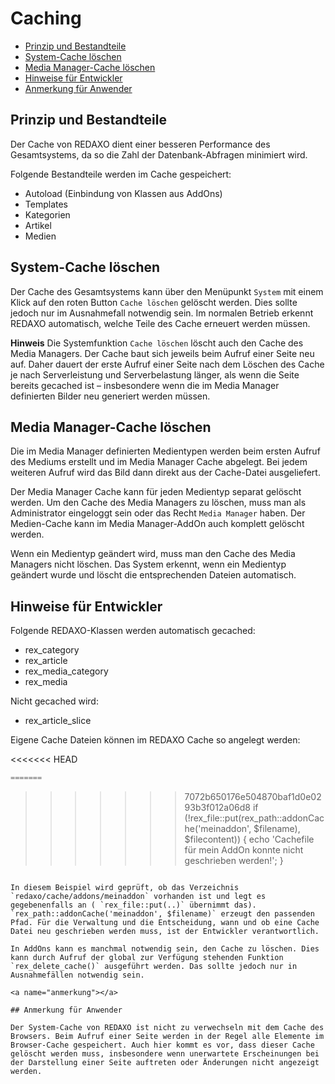 # Caching

* [Prinzip und Bestandteile](#prinzip)
* [System-Cache löschen](#system-cache)
* [Media Manager-Cache löschen](#media-manager-cache)
* [Hinweise für Entwickler](#hinweise)
* [Anmerkung für Anwender](#anmerkung)

<a name="prinzip"></a>

## Prinzip und Bestandteile

Der Cache von REDAXO dient einer besseren Performance des Gesamtsystems, da so die Zahl der Datenbank-Abfragen minimiert wird.

Folgende Bestandteile werden im Cache gespeichert:

* Autoload (Einbindung von Klassen aus AddOns)
* Templates
* Kategorien
* Artikel
* Medien

<a name="system-cache"></a>

## System-Cache löschen

Der Cache des Gesamtsystems kann über den Menüpunkt `System` mit einem Klick auf den roten Button `Cache löschen` gelöscht werden. Dies sollte jedoch nur im Ausnahmefall notwendig sein. Im normalen Betrieb erkennt REDAXO automatisch, welche Teile des Cache erneuert werden müssen.

**Hinweis** Die Systemfunktion `Cache löschen` löscht auch den Cache des Media Managers. Der Cache baut sich jeweils beim Aufruf einer Seite neu auf. Daher dauert der erste Aufruf einer Seite nach dem Löschen des Cache je nach Serverleistung und Serverbelastung länger, als wenn die Seite bereits gecached ist – insbesondere wenn die im Media Manager definierten Bilder neu generiert werden müssen.

<a name="media-manager-cache"></a>

## Media Manager-Cache löschen

Die im Media Manager definierten Medientypen werden beim ersten Aufruf des Mediums erstellt und im Media Manager Cache abgelegt. Bei jedem weiteren Aufruf wird das Bild dann direkt aus der Cache-Datei ausgeliefert.

Der Media Manager Cache kann für jeden Medientyp separat gelöscht werden. Um den Cache des Media Managers zu löschen, muss man als Administrator eingeloggt sein oder das Recht `Media Manager` haben.
Der Medien-Cache kann im Media Manager-AddOn auch komplett gelöscht werden.

Wenn ein Medientyp geändert wird, muss man den Cache des Media Managers nicht löschen. Das System erkennt, wenn ein Medientyp geändert wurde und löscht die entsprechenden Dateien automatisch.

<a name="hinweise"></a>

## Hinweise für Entwickler

Folgende REDAXO-Klassen werden automatisch gecached:

* rex_category
* rex_article
* rex_media_category
* rex_media

Nicht gecached wird:

* rex_article_slice

Eigene Cache Dateien können im REDAXO Cache so angelegt werden:

<<<<<<< HEAD
```php
=======
``` 
>>>>>>> 7072b650176e504870baf1d0e0293b3f012a06d8
    if (!rex_file::put(rex_path::addonCache('meinaddon', $filename), $filecontent)) {
        echo 'Cachefile für mein AddOn konnte nicht geschrieben werden!';
    }
```

In diesem Beispiel wird geprüft, ob das Verzeichnis `redaxo/cache/addons/meinaddon` vorhanden ist und legt es gegebenenfalls an ( `rex_file::put(..)` übernimmt das). `rex_path::addonCache('meinaddon', $filename)` erzeugt den passenden Pfad. Für die Verwaltung und die Entscheidung, wann und ob eine Cache Datei neu geschrieben werden muss, ist der Entwickler verantwortlich.

In AddOns kann es manchmal notwendig sein, den Cache zu löschen. Dies kann durch Aufruf der global zur Verfügung stehenden Funktion `rex_delete_cache()` ausgeführt werden. Das sollte jedoch nur in Ausnahmefällen notwendig sein.

<a name="anmerkung"></a>

## Anmerkung für Anwender

Der System-Cache von REDAXO ist nicht zu verwechseln mit dem Cache des Browsers. Beim Aufruf einer Seite werden in der Regel alle Elemente im Browser-Cache gespeichert. Auch hier kommt es vor, dass dieser Cache gelöscht werden muss, insbesondere wenn unerwartete Erscheinungen bei der Darstellung einer Seite auftreten oder Änderungen nicht angezeigt werden.
